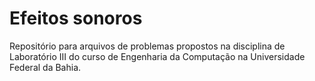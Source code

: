 # Efeitos sonoros
Repositório para arquivos de problemas propostos na disciplina de Laboratório III do curso de Engenharia da Computação na Universidade Federal da Bahia.
